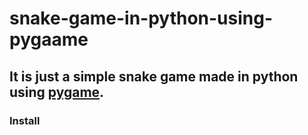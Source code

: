 # snake-game-in-python-using-pygaame
## It is just a simple snake game made in python using <a href=https://www.pygame.org/docs/>pygame<a>.
### Install 
